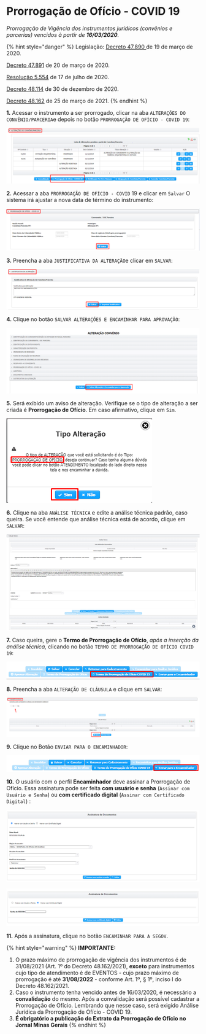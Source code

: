 # Prorrogação de Ofício - COVID 19

_Prorrogação de Vigência dos instrumentos jurídicos (convênios e parcerias) vencidos à partir de **16/03/2020**._

{% hint style="danger" %}
Legislação: [Decreto 47.890 ](https://www.almg.gov.br/consulte/legislacao/completa/completa.html?tipo=DEC\&num=47890\&comp=\&ano=2020)de 19 de março de 2020.

&#x20;                       [Decreto 47.891](https://www.almg.gov.br/consulte/legislacao/completa/completa.html?tipo=DEC\&num=47891\&comp=\&ano=2020) de 20 de março de 2020.

&#x20;                       [Resolução 5.554](https://www.almg.gov.br/consulte/legislacao/completa/completa.html?num=5554\&ano=2020\&tipo=RAL) de 17 de julho de 2020.&#x20;

&#x20;                        [Decreto 48.114](https://www.almg.gov.br/consulte/legislacao/completa/completa.html?tipo=DEC\&num=48114\&comp=\&ano=2020\&aba=js\_textoOriginal#texto) de 30 de dezembro de 2020.

&#x20;                        [Decreto 48.162](https://www.almg.gov.br/consulte/legislacao/completa/completa.html?tipo=DEC\&num=48162\&comp=\&ano=2021) de 25 de março de 2021.
{% endhint %}

**1.** Acessar o instrumento a ser prorrogado, clicar na aba `ALTERAÇÕES DO CONVÊNIO/PARCERIA`e depois no botão `PRORROGAÇÃO DE OFÍCIO - COVID 19`:

![](<../../../../.gitbook/assets/image (358).png>)

**2.** Acessar a aba `PRORROGAÇÃO DE OFÍCIO - COVID` 19  e clicar em `Salvar` O sistema irá ajustar a nova data de término do instrumento:

![](<../../../../.gitbook/assets/image (443).png>)

**3.** Preencha a aba `JUSTIFICATIVA DA ALTERAÇÃO`e clicar em `SALVAR`:

![](<../../../../.gitbook/assets/image (359).png>)

**4.** Clique no botão `SALVAR ALTERAÇÕES E ENCAMINHAR PARA APROVAÇÃO`:

![](<../../../../.gitbook/assets/image (344).png>)

**5.** Será exibido um aviso de alteração. Verifique se o tipo de alteração a ser criada é **Prorrogação de Ofício**. Em caso afirmativo, clique em `Sim`.

![](<../../../../.gitbook/assets/image (360).png>)

**6.** Clique na aba `ANÁLISE TÉCNICA` e edite a análise técnica padrão, caso queira. Se você entende que análise técnica está de acordo, clique em `SALVAR`:

![](<../../../../.gitbook/assets/image (399).png>)

**7.** Caso queira, gere o **Termo de Prorrogação de Ofício**, _após a inserção da análise técnica,_ clicando no botão `TERMO DE PRORROGAÇÃO DE OFÍCIO COVID 19`:

![](<../../../../.gitbook/assets/image (348).png>)

**8.** Preencha a aba `ALTERAÇÃO DE CLÁUSULA` e clique em `SALVAR`:

![](<../../../../.gitbook/assets/image (349) (1).png>)

**9.** Clique no Botão `ENVIAR PARA O ENCAMINHADOR`:

![](<../../../../.gitbook/assets/image (342).png>)

**10.** O usuário com o perfil **Encaminhador** deve assinar a Prorrogação de Ofício. Essa assinatura pode ser feita **com usuário e senha** (`Assinar com Usuário e Senha`) ou **com certificado digital** (`Assinar com Certificado Digital`)  :

![Assinatura com Usuário e Senha](<../../../../.gitbook/assets/image (392).png>)

![Assinatura com Certificado Digital](<../../../../.gitbook/assets/image (395).png>)

**11.** Após a assinatura, clique no botão `ENCAMINHAR PARA A SEGOV`.



{% hint style="warning" %}
**IMPORTANTE:**

1. O prazo máximo de prorrogação de vigência dos instrumentos é de 31/08/2021 (Art. 1º do Decreto 48.162/2021), **exceto** para instrumentos cujo tipo de atendimento é de EVENTOS - cujo prazo máximo de prorrogação é até **31/08/2022** - conforme Art. 1º, § 1º, inciso I do Decreto 48.162/2021.
2. Caso o instrumento tenha vencido antes de 16/03/2020, é necessário a **convalidação** do mesmo. Após a convalidação será possível cadastrar a Prorrogação de Ofício. Lembrando que nesse caso, será exigido Análise Jurídica da Prorrogação de Ofício - COVID 19.
3. **É obrigatório a publicação do Extrato da Prorrogação de Ofício no Jornal Minas Gerais**
{% endhint %}

